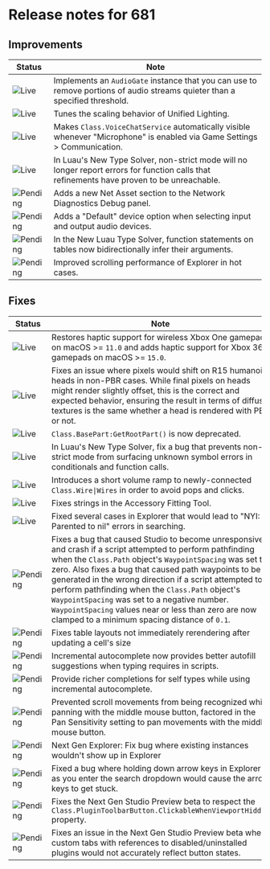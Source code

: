 # Release notes for 681

## Improvements

| Status | Note |
|--------|------|
| ![Live](https://img.shields.io/badge/Live-009E57?style=flat)  | Implements an `AudioGate` instance that you can use to remove portions of audio streams quieter than a specified threshold. |
| ![Live](https://img.shields.io/badge/Live-009E57?style=flat)  | Tunes the scaling behavior of Unified Lighting. |
| ![Live](https://img.shields.io/badge/Live-009E57?style=flat)  | Makes `Class.VoiceChatService` automatically visible whenever "Microphone" is enabled via Game Settings > Communication. |
| ![Live](https://img.shields.io/badge/Live-009E57?style=flat)  | In Luau's New Type Solver, non-strict mode will no longer report errors for function calls that refinements have proven to be unreachable. |
| ![Pending](https://img.shields.io/badge/Pending-DEA517?style=flat)  | Adds a new Net Asset section to the Network Diagnostics Debug panel. |
| ![Pending](https://img.shields.io/badge/Pending-DEA517?style=flat)  | Adds a "Default" device option when selecting input and output audio devices. |
| ![Pending](https://img.shields.io/badge/Pending-DEA517?style=flat)  | In the New Luau Type Solver, function statements on tables now bidirectionally infer their arguments. |
| ![Pending](https://img.shields.io/badge/Pending-DEA517?style=flat)  | Improved scrolling performance of Explorer in hot cases. |
## Fixes

| Status | Note |
|--------|------|
| ![Live](https://img.shields.io/badge/Live-009E57?style=flat)  | Restores haptic support for wireless Xbox One gamepads on macOS >= `11.0` and adds haptic support for Xbox 360 gamepads on macOS >= `15.0`. |
| ![Live](https://img.shields.io/badge/Live-009E57?style=flat)  | Fixes an issue where pixels would shift on R15 humanoid heads in non-PBR cases. While final pixels on heads might render slightly offset, this is the correct and expected behavior, ensuring the result in terms of diffuse textures is the same whether a head is rendered with PBR or not. |
| ![Live](https://img.shields.io/badge/Live-009E57?style=flat)  | `Class.BasePart:GetRootPart()` is now deprecated. |
| ![Live](https://img.shields.io/badge/Live-009E57?style=flat)  | In Luau's New Type Solver, fix a bug that prevents non-strict mode from surfacing unknown symbol errors in conditionals and function calls. |
| ![Live](https://img.shields.io/badge/Live-009E57?style=flat)  | Introduces a short volume ramp to newly-connected `Class.Wire\|Wires` in order to avoid pops and clicks. |
| ![Live](https://img.shields.io/badge/Live-009E57?style=flat)  | Fixes strings in the Accessory Fitting Tool. |
| ![Live](https://img.shields.io/badge/Live-009E57?style=flat)  | Fixed several cases in Explorer that would lead to "NYI: Parented to nil" errors in searching. |
| ![Pending](https://img.shields.io/badge/Pending-DEA517?style=flat)  | Fixes a bug that caused Studio to become unresponsive and crash if a script attempted to perform pathfinding when the `Class.Path` object's `WaypointSpacing` was set to zero. Also fixes a bug that caused path waypoints to be generated in the wrong direction if a script attempted to perform pathfinding when the `Class.Path` object's `WaypointSpacing` was set to a negative number. `WaypointSpacing` values near or less than zero are now clamped to a minimum spacing distance of `0.1`. |
| ![Pending](https://img.shields.io/badge/Pending-DEA517?style=flat)  | Fixes table layouts not immediately rerendering after updating a cell's size |
| ![Pending](https://img.shields.io/badge/Pending-DEA517?style=flat)  | Incremental autocomplete now provides better autofill suggestions when typing requires in scripts. |
| ![Pending](https://img.shields.io/badge/Pending-DEA517?style=flat)  | Provide richer completions for self types while using incremental autocomplete. |
| ![Pending](https://img.shields.io/badge/Pending-DEA517?style=flat)  | Prevented scroll movements from being recognized while panning with the middle mouse button, factored in the Pan Sensitivity setting to pan movements with the middle mouse button. |
| ![Pending](https://img.shields.io/badge/Pending-DEA517?style=flat)  | Next Gen Explorer: Fix bug where existing instances wouldn't show up in Explorer |
| ![Pending](https://img.shields.io/badge/Pending-DEA517?style=flat)  | Fixed a bug where holding down arrow keys in Explorer as you enter the search dropdown would cause the arrow keys to get stuck. |
| ![Pending](https://img.shields.io/badge/Pending-DEA517?style=flat)  | Fixes the Next Gen Studio Preview beta to respect the `Class.PluginToolbarButton.ClickableWhenViewportHidden` property. |
| ![Pending](https://img.shields.io/badge/Pending-DEA517?style=flat)  | Fixes an issue in the Next Gen Studio Preview beta where custom tabs with references to disabled/uninstalled plugins would not accurately reflect button states. |
